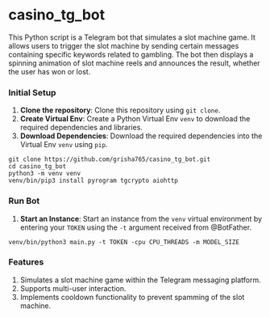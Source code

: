 # casino_tg_bot
This Python script is a Telegram bot that simulates a slot machine game. It allows users to trigger the slot machine by sending certain messages containing specific keywords related to gambling. The bot then displays a spinning animation of slot machine reels and announces the result, whether the user has won or lost.

### Initial Setup

1. **Clone the repository**: Clone this repository using `git clone`.
2. **Create Virtual Env**: Create a Python Virtual Env `venv` to download the required dependencies and libraries.
3. **Download Dependencies**: Download the required dependencies into the Virtual Env `venv` using `pip`.

```shell
git clone https://github.com/grisha765/casino_tg_bot.git
cd casino_tg_bot
python3 -m venv venv
venv/bin/pip3 install pyrogram tgcrypto aiohttp
```

### Run Bot

1. **Start an Instance**: Start an instance from the `venv` virtual environment by entering your `TOKEN` using the `-t` argument received from @BotFather.

```shell
venv/bin/python3 main.py -t TOKEN -cpu CPU_THREADS -m MODEL_SIZE
```

### Features

1. Simulates a slot machine game within the Telegram messaging platform.
2. Supports multi-user interaction.
3. Implements cooldown functionality to prevent spamming of the slot machine.
